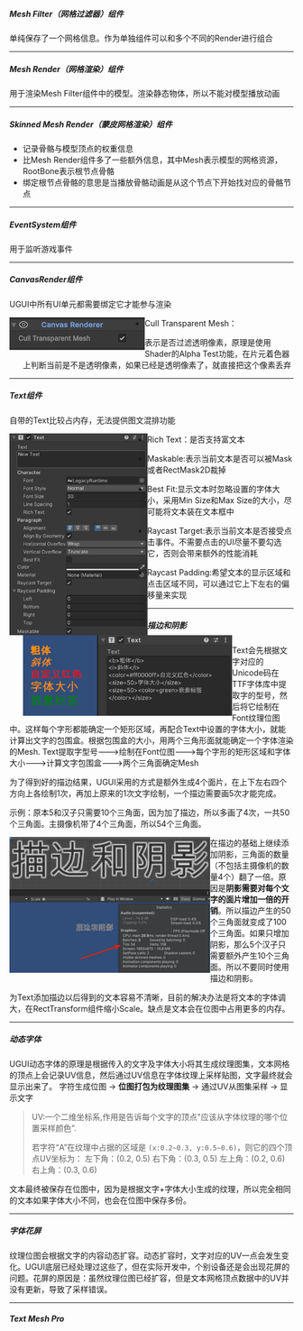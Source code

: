##### Mesh Filter（网格过滤器）组件

单纯保存了一个网格信息。作为单独组件可以和多个不同的Render进行组合

------

##### Mesh Render（网格渲染）组件

用于渲染Mesh Filter组件中的模型。渲染静态物体，所以不能对模型播放动画

------

##### Skinned Mesh Render（蒙皮网格渲染）组件

- 记录骨骼与模型顶点的权重信息
- 比Mesh Render组件多了一些额外信息，其中Mesh表示模型的网格资源，RootBone表示根节点骨骼
- 绑定根节点骨骼的意思是当播放骨骼动画是从这个节点下开始找对应的骨骼节点

------

##### EventSystem组件

用于监听游戏事件

------

##### CanvasRender组件

UGUI中所有UI单元都需要绑定它才能参与渲染

<img src="..\Texture\Unity\003.png" align="left"/>

- Cull Transparent Mesh：

  表示是否过滤透明像素，原理是使用Shader的Alpha Test功能，在片元着色器上判断当前是不是透明像素，如果已经是透明像素了，就直接把这个像素丢弃

------

##### Text组件

自带的Text比较占内存，无法提供图文混排功能

<img src="..\Texture\Unity\001.png" style="zoom:67%;" align="left" />

- Rich Text：是否支持富文本

  <img src="..\Texture\Unity\002.png" style="zoom:67%;" align="left"/>

- Maskable:表示当前文本是否可以被Mask或者RectMask2D裁掉

- Best Fit:显示文本时忽略设置的字体大小，采用Min Size和Max Size的大小，尽可能将文本装在文本框中

- Raycast Target:表示当前文本是否接受点击事件。不需要点击的UI尽量不要勾选它，否则会带来额外的性能消耗

- Raycast Padding:希望文本的显示区域和点击区域不同，可以通过它上下左右的偏移量来实现

------

##### 描边和阴影

Text会先根据文字对应的Unicode码在TTF字体库中提取字的型号，然后将它绘制在Font纹理位图中。这样每个字形都能确定一个矩形区域，再配合Text中设置的字体大小，就能计算出文字的包围盒。根据包围盒的大小，用两个三角形面就能确定一个字体渲染的Mesh.
Text提取字型号--->绘制在Font位图--->每个字形的矩形区域和字体大小--->计算文字包围盒--->两个三角面确定Mesh

为了得到好的描边结果，UGUI采用的方式是额外生成4个面片，在上下左右四个方向上各绘制1次，再加上原来的1次文字绘制，一个描边需要画5次才能完成。

示例：原本5和汉子只需要10个三角面，因为加了描边，所以多画了4次，一共50个三角面。主摄像机带了4个三角面，所以54个三角面。

<img src="..\Texture\Unity\004.png"  align="left"  />

在描边的基础上继续添加阴影，三角面的数量（不包括主摄像机的数量4个）翻了一倍。原因是**阴影需要对每个文字的面片增加一倍的开销**。所以描边产生的50个三角面就变成了100个三角面。如果只增加阴影，那么5个汉子只需要额外产生10个三角面。所以不要同时使用描边和阴影。

为Text添加描边以后得到的文本容易不清晰，目前的解决办法是将文本的字体调大，在RectTransform组件缩小Scale。缺点是文本会在位图中占用更多的内存。

------

##### 动态字体

UGUI动态字体的原理是根据传入的文字及字体大小将其生成纹理图集，文本网格的顶点上会记录UV信息，然后通过UV信息在字体纹理上采样贴图，文字最终就会显示出来了。
字符生成位图 → **位图打包为纹理图集** → 通过UV从图集采样 → 显示文字

> UV:一个二维坐标系,作用是告诉每个文字的顶点"应该从字体纹理的哪个位置采样颜色”.
>
> 若字符“A”在纹理中占据的区域是 `(x:0.2~0.3, y:0.5~0.6)`，则它的四个顶点UV坐标为：
> 左下角：(0.2, 0.5)
> 右下角：(0.3, 0.5)
> 左上角：(0.2, 0.6)
> 右上角：(0.3, 0.6)

文本最终被保存在位图中，因为是根据文字+字体大小生成的纹理，所以完全相同的文本如果字体大小不同，也会在位图中保存多份。

------

##### 字体花屏

纹理位图会根据文字的内容动态扩容。动态扩容时，文字对应的UV一点会发生变化。UGUI底层已经处理过这些了，但在实际开发中，个别设备还是会出现花屏的问题。花屏的原因是：虽然纹理位图已经扩容，但是文本网格顶点数据中的UV并没有更新，导致了采样错误。

------

##### Text Mesh Pro